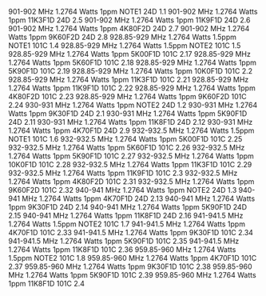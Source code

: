 901-902 MHz	1.2764 Watts	1ppm	NOTE1	24D	1.1
901-902 MHz	1.2764 Watts	1ppm	11K3F1D	24D	2.5
901-902 MHz	1.2764 Watts	1ppm	11K9F1D	24D	2.6
901-902 MHz	1.2764 Watts	1ppm	4K80F2D	24D	2.7
901-902 MHz	1.2764 Watts	1ppm	9K60F2D	24D	2.8
928.85-929 MHz	1.2764 Watts	1.5ppm	NOTE1	101C	1.4
928.85-929 MHz	1.2764 Watts	1.5ppm	NOTE2	101C	1.5
928.85-929 MHz	1.2764 Watts	1ppm	5K00F1D	101C	2.17
928.85-929 MHz	1.2764 Watts	1ppm	5K60F1D	101C	2.18
928.85-929 MHz	1.2764 Watts	1ppm	5K90F1D	101C	2.19
928.85-929 MHz	1.2764 Watts	1ppm	10K0F1D	101C	2.2
928.85-929 MHz	1.2764 Watts	1ppm	11K3F1D	101C	2.21
928.85-929 MHz	1.2764 Watts	1ppm	11K9F1D	101C	2.22
928.85-929 MHz	1.2764 Watts	1ppm	4K80F2D	101C	2.23
928.85-929 MHz	1.2764 Watts	1ppm	9K60F2D	101C	2.24
930-931 MHz	1.2764 Watts	1ppm	NOTE2	24D	1.2
930-931 MHz	1.2764 Watts	1ppm	9K30F1D	24D	2.1
930-931 MHz	1.2764 Watts	1ppm	5K90F1D	24D	2.11
930-931 MHz	1.2764 Watts	1ppm	11K8F1D	24D	2.12
930-931 MHz	1.2764 Watts	1ppm	4K70F1D	24D	2.9
932-932.5 MHz	1.2764 Watts	1.5ppm	NOTE1	101C	1.6
932-932.5 MHz	1.2764 Watts	1ppm	5K00F1D	101C	2.25
932-932.5 MHz	1.2764 Watts	1ppm	5K60F1D	101C	2.26
932-932.5 MHz	1.2764 Watts	1ppm	5K90F1D	101C	2.27
932-932.5 MHz	1.2764 Watts	1ppm	10K0F1D	101C	2.28
932-932.5 MHz	1.2764 Watts	1ppm	11K3F1D	101C	2.29
932-932.5 MHz	1.2764 Watts	1ppm	11K9F1D	101C	2.3
932-932.5 MHz	1.2764 Watts	1ppm	4K80F2D	101C	2.31
932-932.5 MHz	1.2764 Watts	1ppm	9K60F2D	101C	2.32
940-941 MHz	1.2764 Watts	1ppm	NOTE2	24D	1.3
940-941 MHz	1.2764 Watts	1ppm	4K70F1D	24D	2.13
940-941 MHz	1.2764 Watts	1ppm	9K30F1D	24D	2.14
940-941 MHz	1.2764 Watts	1ppm	5K90F1D	24D	2.15
940-941 MHz	1.2764 Watts	1ppm	11K8F1D	24D	2.16
941-941.5 MHz	1.2764 Watts	1.5ppm	NOTE2	101C	1.7
941-941.5 MHz	1.2764 Watts	1ppm	4K70F1D	101C	2.33
941-941.5 MHz	1.2764 Watts	1ppm	9K30F1D	101C	2.34
941-941.5 MHz	1.2764 Watts	1ppm	5K90F1D	101C	2.35
941-941.5 MHz	1.2764 Watts	1ppm	11K8F1D	101C	2.36
959.85-960 MHz	1.2764 Watts	1.5ppm	NOTE2	101C	1.8
959.85-960 MHz	1.2764 Watts	1ppm	4K70F1D	101C	2.37
959.85-960 MHz	1.2764 Watts	1ppm	9K30F1D	101C	2.38
959.85-960 MHz	1.2764 Watts	1ppm	5K90F1D	101C	2.39
959.85-960 MHz	1.2764 Watts	1ppm	11K8F1D	101C	2.4